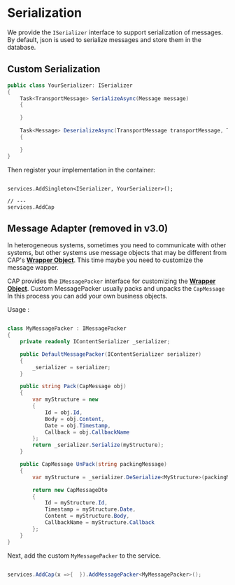 # Serialization

We provide the `ISerializer` interface to support serialization of messages. By default, json is used to serialize messages and store them in the database.

## Custom Serialization

```C#
public class YourSerializer: ISerializer
{
    Task<TransportMessage> SerializeAsync(Message message)
    {

    }
 
    Task<Message> DeserializeAsync(TransportMessage transportMessage, Type valueType)
    {

    }
}
```

Then register your implementation in the container:

```

services.AddSingleton<ISerializer, YourSerializer>();

// ---
services.AddCap 

```

## Message Adapter (removed in v3.0)

In heterogeneous systems, sometimes you need to communicate with other systems, but other systems use message objects that may be different from CAP's [**Wrapper Object**](../persistent/general.md#_7). This time maybe you need to customize the message wapper.

CAP provides the `IMessagePacker` interface for customizing the [**Wrapper Object**](../persistent/general.md#_7). Custom MessagePacker usually packs and unpacks the `CapMessage` In this process you can add your own business objects.

Usage :

```csharp

class MyMessagePacker : IMessagePacker
{
    private readonly IContentSerializer _serializer;

    public DefaultMessagePacker(IContentSerializer serializer)
    {
        _serializer = serializer;
    }

    public string Pack(CapMessage obj)
    {
        var myStructure = new
        {
            Id = obj.Id,
            Body = obj.Content,
            Date = obj.Timestamp,
            Callback = obj.CallbackName
        };
        return _serializer.Serialize(myStructure);
    }

    public CapMessage UnPack(string packingMessage)
    {
        var myStructure = _serializer.DeSerialize<MyStructure>(packingMessage);

        return new CapMessageDto
        {
            Id = myStructure.Id,
            Timestamp = myStructure.Date,
            Content = myStructure.Body,
            CallbackName = myStructure.Callback
        };
    }
}
```

Next, add the custom `MyMessagePacker` to the service.

```csharp

services.AddCap(x =>{  }).AddMessagePacker<MyMessagePacker>();

```